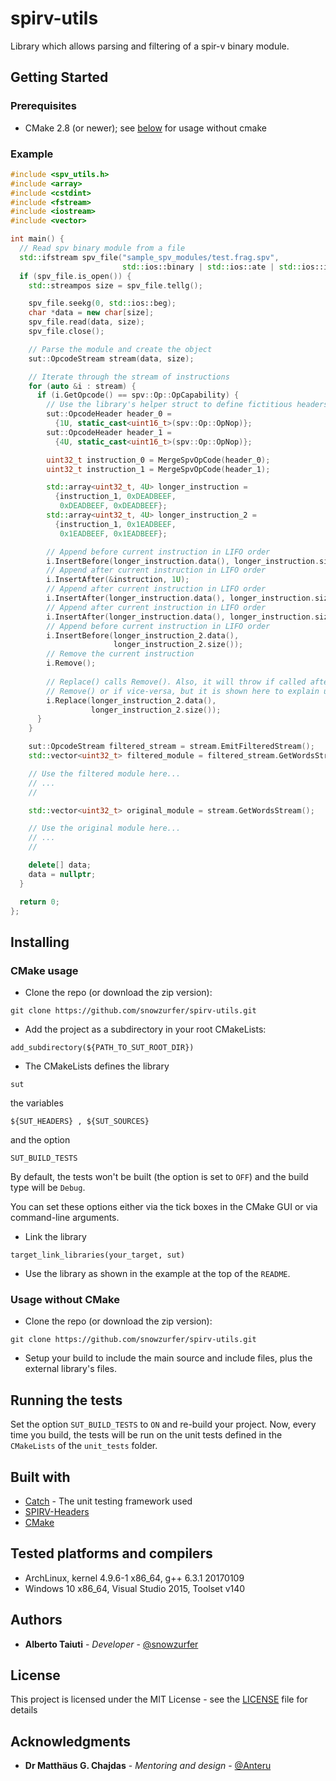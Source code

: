 # spirv-utils
Library which allows parsing and filtering of a spir-v binary module.

## Getting Started
### Prerequisites
* CMake 2.8 (or newer); see [below](#no-cmake) for usage 
  without cmake

### Example
```cpp
#include <spv_utils.h>
#include <array>
#include <cstdint>
#include <fstream>
#include <iostream>
#include <vector>

int main() {
  // Read spv binary module from a file
  std::ifstream spv_file("sample_spv_modules/test.frag.spv",
                         std::ios::binary | std::ios::ate | std::ios::in);
  if (spv_file.is_open()) {
    std::streampos size = spv_file.tellg();

    spv_file.seekg(0, std::ios::beg);
    char *data = new char[size];
    spv_file.read(data, size);
    spv_file.close();

    // Parse the module and create the object
    sut::OpcodeStream stream(data, size);

    // Iterate through the stream of instructions
    for (auto &i : stream) {
      if (i.GetOpcode() == spv::Op::OpCapability) {
        // Use the library's helper struct to define fictitious headers
        sut::OpcodeHeader header_0 =
          {1U, static_cast<uint16_t>(spv::Op::OpNop)};
        sut::OpcodeHeader header_1 =
          {4U, static_cast<uint16_t>(spv::Op::OpNop)};

        uint32_t instruction_0 = MergeSpvOpCode(header_0);
        uint32_t instruction_1 = MergeSpvOpCode(header_1);

        std::array<uint32_t, 4U> longer_instruction = 
          {instruction_1, 0xDEADBEEF,
           0xDEADBEEF, 0xDEADBEEF};
        std::array<uint32_t, 4U> longer_instruction_2 =
          {instruction_1, 0x1EADBEEF,
           0x1EADBEEF, 0x1EADBEEF};

        // Append before current instruction in LIFO order
        i.InsertBefore(longer_instruction.data(), longer_instruction.size());
        // Append after current instruction in LIFO order
        i.InsertAfter(&instruction, 1U);
        // Append after current instruction in LIFO order
        i.InsertAfter(longer_instruction.data(), longer_instruction.size());
        // Append after current instruction in LIFO order
        i.InsertAfter(longer_instruction.data(), longer_instruction.size());
        // Append before current instruction in LIFO order
        i.InsertBefore(longer_instruction_2.data(),
                       longer_instruction_2.size());
        // Remove the current instruction
        i.Remove();
        
        // Replace() calls Remove(). Also, it will throw if called after 
        // Remove() or if vice-versa, but it is shown here to explain usage.
        i.Replace(longer_instruction_2.data(),
                  longer_instruction_2.size());
      }
    }

    sut::OpcodeStream filtered_stream = stream.EmitFilteredStream();
    std::vector<uint32_t> filtered_module = filtered_stream.GetWordsStream();

    // Use the filtered module here...
    // ...
    //

    std::vector<uint32_t> original_module = stream.GetWordsStream();

    // Use the original module here...
    // ...
    //

    delete[] data;
    data = nullptr;
  }

  return 0;
};
```

## Installing
### CMake usage
* Clone the repo (or download the zip version):
```
git clone https://github.com/snowzurfer/spirv-utils.git
```

* Add the project as a subdirectory in your root CMakeLists:
```
add_subdirectory(${PATH_TO_SUT_ROOT_DIR})    
```
    
* The CMakeLists defines the library  
```
sut  
```
the variables  
```
${SUT_HEADERS} , ${SUT_SOURCES}  
```
and the option  
```
SUT_BUILD_TESTS
```
  
  By default, the tests won't be built (the option is set to
  `OFF`)
  and the build
  type will be `Debug`.    

  You can set these options either via the tick boxes
  in the CMake GUI or via
  command-line arguments.


* Link the library
```
target_link_libraries(your_target, sut)
```

* Use the library as shown in the example at the top of the `README`.


### <a name="no-cmake"></a>Usage without CMake
* Clone the repo (or download the zip version):
```
git clone https://github.com/snowzurfer/spirv-utils.git
```
* Setup your build to include the main source and include files, plus the
  external library's files.

## Running the tests
Set the option `SUT_BUILD_TESTS` to `ON` and re-build your project.
Now, every time you build, the tests will be run on the unit tests defined
in the `CMakeLists` of the `unit_tests` folder.

## Built with
* [Catch](http://github.com/philsquared/Catch) - The unit testing framework used
* [SPIRV-Headers](http://github.com/KhronosGroup/SPIRV-Headers/)
* [CMake](http://cmake.org)

## Tested platforms and compilers
* ArchLinux, kernel 4.9.6-1 x86_64, g++ 6.3.1 20170109
* Windows 10 x86_64, Visual Studio 2015, Toolset v140

## Authors
* **Alberto Taiuti** - *Developer* -
[@snowzurfer](https://github.com/snowzurfer)

## License
This project is licensed under the MIT License - see the [LICENSE](LICENSE) file
for details

## Acknowledgments
* **Dr Matthäus G. Chajdas** - *Mentoring and design* - [@Anteru](https://github.com/Anteru)
